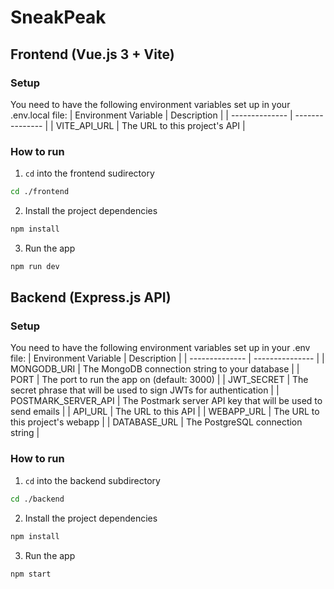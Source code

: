 # SneakPeak

## Frontend (Vue.js 3 + Vite)

### Setup

You need to have the following environment variables set up in your .env.local file:
| Environment Variable | Description |
| -------------- | --------------- |
| VITE_API_URL | The URL to this project's API |

### How to run

1. `cd` into the frontend sudirectory

```sh
cd ./frontend
```

2. Install the project dependencies

```sh
npm install
```

3. Run the app

```sh
npm run dev
```

## Backend (Express.js API)

### Setup

You need to have the following environment variables set up in your .env file:
| Environment Variable | Description |
| -------------- | --------------- |
| MONGODB_URI | The MongoDB connection string to your database |
| PORT | The port to run the app on (default: 3000) |
| JWT_SECRET | The secret phrase that will be used to sign JWTs for authentication |
| POSTMARK_SERVER_API | The Postmark server API key that will be used to send emails |
| API_URL | The URL to this API |
| WEBAPP_URL | The URL to this project's webapp |
| DATABASE_URL | The PostgreSQL connection string |

### How to run

1. `cd` into the backend subdirectory

```sh
cd ./backend
```

2. Install the project dependencies

```sh
npm install
```

3. Run the app

```sh
npm start
```
